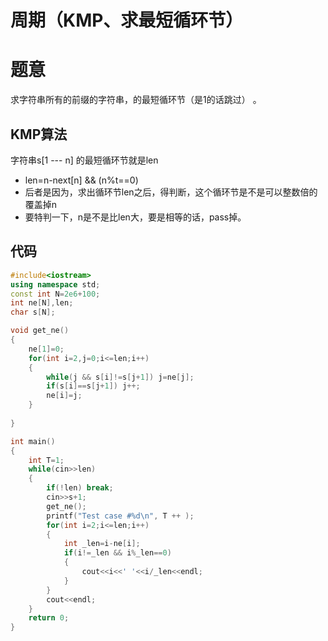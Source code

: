 # 周期（KMP、求最短循环节）

# 题意

求字符串所有的前缀的字符串，的最短循环节（是1的话跳过） 。

## KMP算法

字符串s[1 --- n] 的最短循环节就是len

* len=n-next[n] && (n%t==0)
* 后者是因为，求出循环节len之后，得判断，这个循环节是不是可以整数倍的覆盖掉n
* 要特判一下，n是不是比len大，要是相等的话，pass掉。

## 代码

```cpp
#include<iostream>
using namespace std;
const int N=2e6+100;
int ne[N],len;
char s[N];

void get_ne()
{
    ne[1]=0;
    for(int i=2,j=0;i<=len;i++)
    {
        while(j && s[i]!=s[j+1]) j=ne[j];
        if(s[i]==s[j+1]) j++;
        ne[i]=j;
    }
   
}

int main()
{
    int T=1;
    while(cin>>len)
    {
        if(!len) break;
        cin>>s+1;
        get_ne();
        printf("Test case #%d\n", T ++ );
        for(int i=2;i<=len;i++)
        {
            int _len=i-ne[i];
            if(i!=_len && i%_len==0)
            {
                cout<<i<<' '<<i/_len<<endl;
            }
        }
        cout<<endl;
    }
    return 0;
}
```

